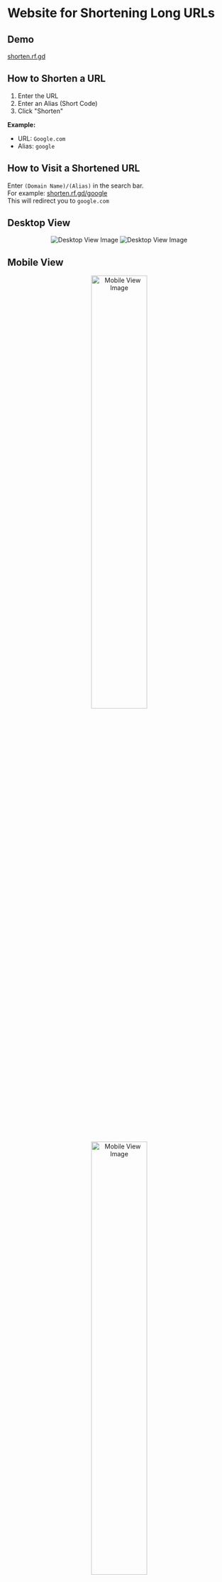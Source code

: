 # Website for Shortening Long URLs

## Demo
[shorten.rf.gd](https://shorten.rf.gd)

## How to Shorten a URL
1. Enter the URL
2. Enter an Alias (Short Code)
3. Click "Shorten"

**Example:**
- URL: `Google.com`
- Alias: `google`

## How to Visit a Shortened URL
Enter `(Domain Name)/(Alias)` in the search bar.  
For example: [shorten.rf.gd/google](https://shorten.rf.gd/google)  
This will redirect you to `google.com`
## Desktop View

<div align="center">
  <img src="https://github.com/user-attachments/assets/9b3b0dda-cace-4b82-8aa5-a94682b5234f" alt="Desktop View Image">
  <img src="https://github.com/user-attachments/assets/f8e1bde1-7ab0-4db5-83b1-cabe101c6738" alt="Desktop View Image">
</div>

## Mobile View

<div align="center">
  <img src="https://github.com/user-attachments/assets/130b5a7e-f3ef-40e4-8934-9714492f080f" alt="Mobile View Image" style="height: 50%;">
  <img src="https://github.com/user-attachments/assets/6d61fee0-feeb-43b1-b55f-3fb7db4bf087" alt="Mobile View Image" style="height: 50%;">
</div>
